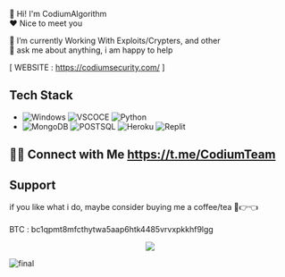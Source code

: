<p float="left">
  
  <p float="left">

  👋 Hi! I'm CodiumAlgorithm <br>
  ❤ Nice to meet you 
  
  🌱 I’m currently Working With Exploits/Crypters, and other<br>
  💬 ask me about anything, i am happy to help<br>
    

[ WEBSITE : https://codiumsecurity.com/ ]

  
  ## Tech Stack
  * ![Windows](https://img.shields.io/badge/Windows-0078D6?style=for-the-badge&logo=windows&logoColor=white)
    ![VSCOCE](https://img.shields.io/badge/Visual_studio_Code-0078D4?style=for-the-badge&logo=visual%20studio%20code&logoColor=white)
    ![Python](https://img.shields.io/badge/Python-14354c?style=for-the-badge&logo=python&logoColor=ffffff)
  * ![MongoDB](https://img.shields.io/badge/MongoDB-4EA94B?style=for-the-badge&logo=mongodb&logoColor=white)
    ![POSTSQL](https://img.shields.io/badge/PostgreSQL-316192?style=for-the-badge&logo=postgresql&logoColor=white)
    ![Heroku](https://img.shields.io/badge/Heroku-430098?style=for-the-badge&logo=heroku&logoColor=white)
    ![Replit](https://img.shields.io/badge/replit-667881?style=for-the-badge&logo=replit&logoColor=white)
  <!-- * ![Git](https://img.shields.io/badge/GIT-E44C30?style=for-the-badge&logo=git&logoColor=white)
  ![Github](https://img.shields.io/badge/GitHub-100000?style=for-the-badge&logo=github&logoColor=white)
  ![Markdown](https://img.shields.io/badge/Markdown-000000?style=for-the-badge&logo=markdown&logoColor=white)<br> -->
  <!-- ![Discord](https://img.shields.io/badge/Google_Cloud-4285F4?style=for-the-badge&logo=google-cloud&logoColor=white) -->
  <!-- <br>
  ![Discord](https://img.shields.io/badge/Adobe%20after%20affects-CF96FD?style=for-the-badge&logo=Adobe%20after%20effects&logoColor=393665)
  ![Discord](https://img.shields.io/badge/Adobe%20Premiere%20Pro-9999FF?style=for-the-badge&logo=Adobe%20Premiere%20Pro&logoColor=white)
  ![Discord](https://img.shields.io/badge/Adobe%20Photoshop-31A8FF?style=for-the-badge&logo=Adobe%20Photoshop&logoColor=black)
   -->

  ## 🤝🏻  Connect with Me https://t.me/CodiumTeam

  ## Support

  if you like what i do, maybe consider buying me a coffee/tea 🥺👉👈<br><br>
  BTC : bc1qpmt8mfcthytwa5aap6htk4485vrvxpkkhf9lgg

  <p  align="center">
<img src="https://raw.githubusercontent.com/bornmay/bornmay/Update/svg/Bottom.svg"> 
                  
  </p>
</p>


![final](https://user-images.githubusercontent.com/86024483/181144641-27095dc8-dc72-4878-8eb7-ca87ad3ca8d5.jpg)




<!-- <p align="center">
  <a href="https://spotify-github-profile.vercel.app/api/view?uid=yioz5owf1lq36k6pn82ie126p&redirect=false">
    <img src="https://spotify-github-profile.vercel.app/api/view?uid=yioz5owf1lq36k6pn82ie126p&cover_image=true&theme=novatorem&bar_color=53b14f&bar_color_cover=false" alt="Angel Santiago Jaime Zavala's DEV Profile">
  </a><br>
    <a href="https://github.com/staciax">
        <img src="https://komarev.com/ghpvc/?username=staciax">
    </a>
    <a href="https://github.com/staciax?tab=followers"><img src="https://img.shields.io/github/followers/staciax?label=Followers&style=social" alt="GitHub Badge"></a>
</p>
<!--  -->
<!-- [![spotify-github-profile](https://spotify-github-profile.vercel.app/api/view?uid=yioz5owf1lq36k6pn82ie126p&cover_image=true&theme=novatorem&bar_color=53b14f&bar_color_cover=false)](https://spotify-github-profile.vercel.app/api/view?uid=yioz5owf1lq36k6pn82ie126p&redirect=false) 
 

[ We are not responsible for what you use our protection/encryption/obfuscation software for. ]

*Our encryption/protection/obfuscation software is not made for malicious use,but only for personal and protection purposes against reverse engineering.Misusing our software will lead toaban.We do NOT allow our software to be used wrongly.It is meant for security testing,protection of LAN(parental)monitoring tools and file protec tion.Crypters Can be used for educational penetration tests,personal tests,and to protect legal files that you dont want being debugged or reverse engineered. *No distribution of Byte Encrypter executables *All sales are final,no re-funds whatsoever.If the product does not work as promised then and only then you can ClaimaRefund.Otherwise,all sales are Final. *If you need any kind of customer Support regarding product,then please contact us by private messaging.This isasales thread.Notasupport thread.Purpose of this thread is sales,not support.If you need customer support then Contact us directly and we will be more then happy to provide customer support and to Help you.
